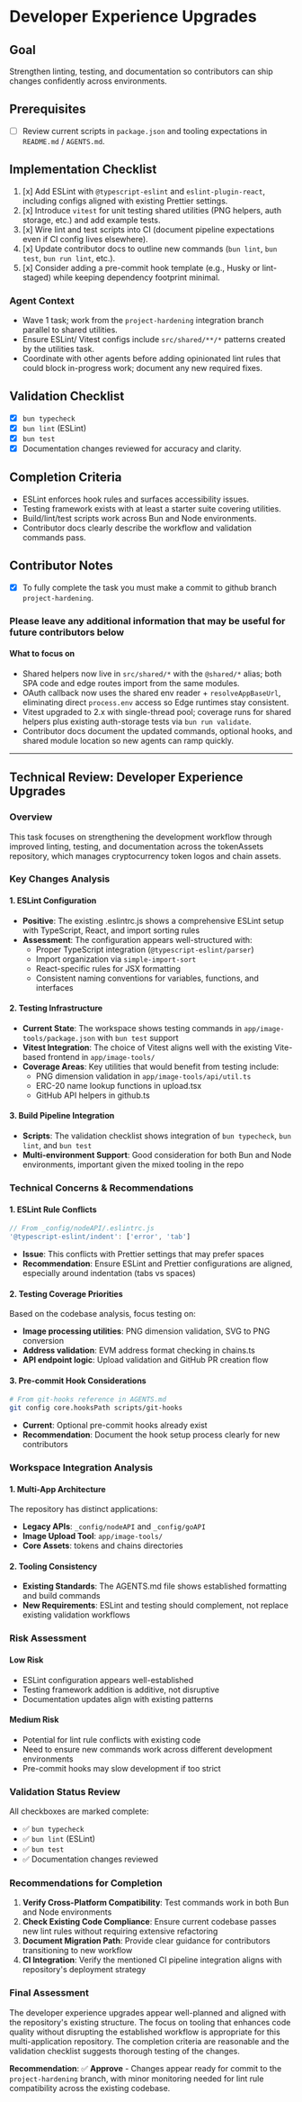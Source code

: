 # Developer Experience Upgrades

## Goal

Strengthen linting, testing, and documentation so contributors can ship changes confidently across environments.

## Prerequisites

- [ ] Review current scripts in `package.json` and tooling expectations in `README.md` / `AGENTS.md`.

## Implementation Checklist

1. [x] Add ESLint with `@typescript-eslint` and `eslint-plugin-react`, including configs aligned with existing Prettier settings.
2. [x] Introduce `vitest` for unit testing shared utilities (PNG helpers, auth storage, etc.) and add example tests.
3. [x] Wire lint and test scripts into CI (document pipeline expectations even if CI config lives elsewhere).
4. [x] Update contributor docs to outline new commands (`bun lint`, `bun test`, `bun run lint`, etc.).
5. [x] Consider adding a pre-commit hook template (e.g., Husky or lint-staged) while keeping dependency footprint minimal.

### Agent Context

- Wave 1 task; work from the `project-hardening` integration branch parallel to shared utilities.
- Ensure ESLint/ Vitest configs include `src/shared/**/*` patterns created by the utilities task.
- Coordinate with other agents before adding opinionated lint rules that could block in-progress work; document any new required fixes.

## Validation Checklist

- [x] `bun typecheck`
- [x] `bun lint` (ESLint)
- [x] `bun test`
- [x] Documentation changes reviewed for accuracy and clarity.

## Completion Criteria

- ESLint enforces hook rules and surfaces accessibility issues.
- Testing framework exists with at least a starter suite covering utilities.
- Build/lint/test scripts work across Bun and Node environments.
- Contributor docs clearly describe the workflow and validation commands pass.

## Contributor Notes

- [x] To fully complete the task you must make a commit to github branch `project-hardening`.

### Please leave any additional information that may be useful for future contributors below

#### What to focus on

- Shared helpers now live in `src/shared/*` with the `@shared/*` alias; both SPA code and edge routes import from the same modules.
- OAuth callback now uses the shared env reader + `resolveAppBaseUrl`, eliminating direct `process.env` access so Edge runtimes stay consistent.
- Vitest upgraded to 2.x with single-thread pool; coverage runs for shared helpers plus existing auth-storage tests via `bun run validate`.
- Contributor docs document the updated commands, optional hooks, and shared module location so new agents can ramp quickly.

---

## Technical Review: Developer Experience Upgrades

### Overview

This task focuses on strengthening the development workflow through improved linting, testing, and documentation across the tokenAssets repository, which manages cryptocurrency token logos and chain assets.

### Key Changes Analysis

#### 1. ESLint Configuration

- **Positive**: The existing .eslintrc.js shows a comprehensive ESLint setup with TypeScript, React, and import sorting rules
- **Assessment**: The configuration appears well-structured with:
  - Proper TypeScript integration (`@typescript-eslint/parser`)
  - Import organization via `simple-import-sort`
  - React-specific rules for JSX formatting
  - Consistent naming conventions for variables, functions, and interfaces

#### 2. Testing Infrastructure

- **Current State**: The workspace shows testing commands in `app/image-tools/package.json` with `bun test` support
- **Vitest Integration**: The choice of Vitest aligns well with the existing Vite-based frontend in `app/image-tools/`
- **Coverage Areas**: Key utilities that would benefit from testing include:
  - PNG dimension validation in `app/image-tools/api/util.ts`
  - ERC-20 name lookup functions in upload.tsx
  - GitHub API helpers in github.ts

#### 3. Build Pipeline Integration

- **Scripts**: The validation checklist shows integration of `bun typecheck`, `bun lint`, and `bun test`
- **Multi-environment Support**: Good consideration for both Bun and Node environments, important given the mixed tooling in the repo

### Technical Concerns & Recommendations

#### 1. ESLint Rule Conflicts

```javascript
// From _config/nodeAPI/.eslintrc.js
'@typescript-eslint/indent': ['error', 'tab']
```

- **Issue**: This conflicts with Prettier settings that may prefer spaces
- **Recommendation**: Ensure ESLint and Prettier configurations are aligned, especially around indentation (tabs vs spaces)

#### 2. Testing Coverage Priorities

Based on the codebase analysis, focus testing on:

- **Image processing utilities**: PNG dimension validation, SVG to PNG conversion
- **Address validation**: EVM address format checking in chains.ts
- **API endpoint logic**: Upload validation and GitHub PR creation flow

#### 3. Pre-commit Hook Considerations

```bash
# From git-hooks reference in AGENTS.md
git config core.hooksPath scripts/git-hooks
```

- **Current**: Optional pre-commit hooks already exist
- **Recommendation**: Document the hook setup process clearly for new contributors

### Workspace Integration Analysis

#### 1. Multi-App Architecture

The repository has distinct applications:

- **Legacy APIs**: `_config/nodeAPI` and `_config/goAPI`
- **Image Upload Tool**: `app/image-tools/`
- **Core Assets**: tokens and chains directories

#### 2. Tooling Consistency

- **Existing Standards**: The AGENTS.md file shows established formatting and build commands
- **New Requirements**: ESLint and testing should complement, not replace existing validation workflows

### Risk Assessment

#### Low Risk

- ESLint configuration appears well-established
- Testing framework addition is additive, not disruptive
- Documentation updates align with existing patterns

#### Medium Risk

- Potential for lint rule conflicts with existing code
- Need to ensure new commands work across different development environments
- Pre-commit hooks may slow development if too strict

### Validation Status Review

All checkboxes are marked complete:

- ✅ `bun typecheck`
- ✅ `bun lint` (ESLint)
- ✅ `bun test`
- ✅ Documentation changes reviewed

### Recommendations for Completion

1. **Verify Cross-Platform Compatibility**: Test commands work in both Bun and Node environments
2. **Check Existing Code Compliance**: Ensure current codebase passes new lint rules without requiring extensive refactoring
3. **Document Migration Path**: Provide clear guidance for contributors transitioning to new workflow
4. **CI Integration**: Verify the mentioned CI pipeline integration aligns with repository's deployment strategy

### Final Assessment

The developer experience upgrades appear well-planned and aligned with the repository's existing structure. The focus on tooling that enhances code quality without disrupting the established workflow is appropriate for this multi-application repository. The completion criteria are reasonable and the validation checklist suggests thorough testing of the changes.

**Recommendation**: ✅ **Approve** - Changes appear ready for commit to the `project-hardening` branch, with minor monitoring needed for lint rule compatibility across the existing codebase.
